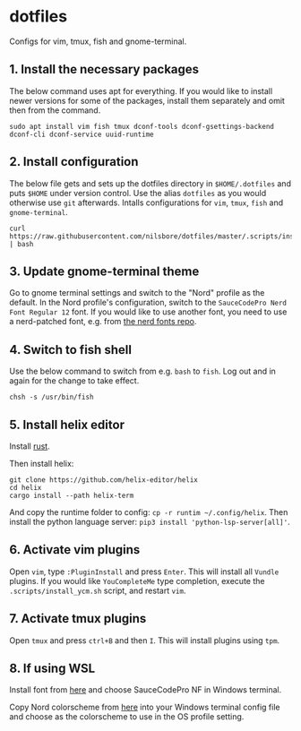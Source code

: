 # dotfiles
Configs for vim, tmux, fish and gnome-terminal.

## 1. Install the necessary packages

The below command uses apt for everything. If you would
like to install newer versions for some of the packages,
install them separately and omit then from the command.
```
sudo apt install vim fish tmux dconf-tools dconf-gsettings-backend dconf-cli dconf-service uuid-runtime
```

## 2. Install configuration

The below file gets and sets up the dotfiles directory
in `$HOME/.dotfiles` and puts `$HOME` under version control.
Use the alias `dotfiles` as you would otherwise use `git` afterwards.
Intalls configurations for `vim`, `tmux`, `fish` and `gnome-terminal`.
```
curl https://raw.githubusercontent.com/nilsbore/dotfiles/master/.scripts/install.sh | bash
```

## 3. Update gnome-terminal theme

Go to gnome terminal settings and switch to the "Nord" profile
as the default. In the Nord profile's configuration, switch
to the `SauceCodePro Nerd Font Regular 12` font. If you would
like to use another font, you need to use a nerd-patched font,
e.g. from [the nerd fonts repo](https://github.com/ryanoasis/nerd-fonts).

## 4. Switch to fish shell

Use the below command to switch from e.g. `bash` to `fish`.
Log out and in again for the change to take effect.
```
chsh -s /usr/bin/fish
```

## 5. Install helix editor

Install [rust](https://www.rust-lang.org/tools/install).

Then install helix:
```
git clone https://github.com/helix-editor/helix
cd helix
cargo install --path helix-term
```

And copy the runtime folder to config: `cp -r runtim ~/.config/helix`.
Then install the python language server: `pip3 install 'python-lsp-server[all]'`.

## 6. Activate vim plugins

Open `vim`, type `:PluginInstall` and press `Enter`.
This will install all `Vundle` plugins.
If you would like `YouCompleteMe` type completion,
execute the `.scripts/install_ycm.sh` script,
and restart `vim`.

## 7. Activate tmux plugins

Open `tmux` and press `ctrl+B` and then `I`.
This will install plugins using `tpm`.

## 8. If using WSL

Install font from [here](https://github.com/ryanoasis/nerd-fonts/blob/master/patched-fonts/SourceCodePro/Regular/complete/Sauce%20Code%20Pro%20Nerd%20Font%20Complete%20Windows%20Compatible.ttf) and choose SauceCodePro NF in Windows terminal.

Copy Nord colorscheme from [here](https://github.com/thismat/nord-windows-terminal/blob/main/nord.json) into your Windows terminal config file and choose as the colorscheme to use in the OS profile setting.
